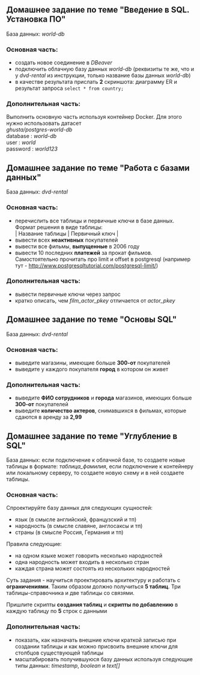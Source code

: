 ## Домашнее задание по теме "Введение в SQL. Установка ПО"
База данных: *world-db*
### Основная часть:

- создать новое соединение в *DBeaver* 
- подключить облачную базу данных *world-db* (реквизиты те же, что и у *dvd-rental* из инструкции, 
только название базы данных *world-db*)
- в качестве результата прислать **2** скриншота: диаграмму ER и результат запроса ```select * from country;```

### Дополнительная часть:

Выполнить основную часть используя контейнер Docker.
Для этого нужно использовать датасет  
*ghusta/postgres-world-db*  
database : *world-db*  
user : *world*  
password : *world123*  



## Домашнее задание по теме "Работа с базами данных"
База данных: *dvd-rental*
### Основная часть:

- перечислить все таблицы и первичные ключи в базе данных. Формат решения в виде таблицы:  
 | Название таблицы | Первичный ключ |  
- вывести всех **неактивных** покупателей  
- вывести все фильмы, **выпущенные** в 2006 году  
- вывести 10 последних **платежей** за прокат фильмов. 
Самостоятельно прочитать про limit и offset в postgresql (например тут - 
http://www.postgresqltutorial.com/postgresql-limit/)

### Дополнительная часть:

- вывести первичные ключи через запрос
- кратко описать, чем *film_actor_pkey* отличается от *actor_pkey* 



## Домашнее задание по теме "Основы SQL"
База данных: *dvd-rental*
### Основная часть:

- выведите магазины, имеющие больше **300-от** покупателей  
- выведите у каждого покупателя **город** в котором он живет

### Дополнительная часть:

- выведите **ФИО сотрудников** и **города** магазинов, имеющих больше **300-от** покупателей  
- выведите **количество актеров**, снимавшихся в фильмах, которые сдаются в аренду за **2,99**



## Домашнее задание по теме "Углубление в SQL"
База данных: если подключение к облачной базе, то создаете новые таблицы в формате: *таблица_фамилия*, если 
подключение к контейнеру или локальному серверу, то создаете новую схему и в ней создаете таблицы.  
### Основная часть:

Спроектируйте базу данных для следующих сущностей:  
- язык (в смысле английский, французский и тп)  
- народность (в смысле славяне, англосаксы и тп)  
- страны (в смысле Россия, Германия и тп)

Правила следующие:
- на одном языке может говорить несколько народностей
- одна народность может входить в несколько стран
- каждая страна может состоять из нескольких народностей

Суть задания - научиться проектировать архитектуру и работать с **ограничениями**.
Таким образом должно получиться **5 таблиц**. Три таблицы-справочника и две таблицы со связями.

Пришлите скрипты **создания таблиц** и **скрипты по добавлению** в каждую таблицу по **5** строк с данными

### Дополнительная часть:

- показать, как назначать внешние ключи краткой записью при создании таблицы и как можно присвоить 
внешние ключи для столбцов существующей таблицы
- масштабировать получившуюся базу данных используя следующие типы данных: *timestamp*, *boolean* и *text[]* 